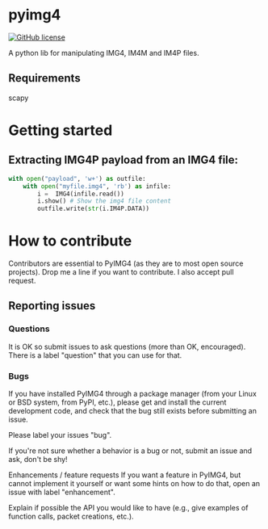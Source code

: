 # pyimg4

[![GitHub license](https://img.shields.io/cran/l/devtools.svg)](LICENSE)

A python lib for manipulating IMG4, IM4M and IM4P files.

## Requirements
scapy


# Getting started


## Extracting IMG4P payload from an IMG4 file:
```python
with open("payload", 'w+') as outfile:
    with open("myfile.img4", 'rb') as infile:
        i =  IMG4(infile.read())
        i.show() # Show the img4 file content
        outfile.write(str(i.IM4P.DATA))
```

# How to contribute
Contributors are essential to PyIMG4 (as they are to most open source projects).
Drop me a line if you want to contribute.
I also accept pull request.


## Reporting issues
### Questions
It is OK so submit issues to ask questions (more than OK, encouraged). There is a label "question" that you can use for that.

### Bugs
If you have installed PyIMG4 through a package manager (from your Linux or BSD system, from PyPI, etc.), please get and install the current development code, and check that the bug still exists before submitting an issue.

Please label your issues "bug".

If you're not sure whether a behavior is a bug or not, submit an issue and ask, don't be shy!

Enhancements / feature requests
If you want a feature in PyIMG4, but cannot implement it yourself or want some hints on how to do that, open an issue with label "enhancement".

Explain if possible the API you would like to have (e.g., give examples of function calls, packet creations, etc.).

